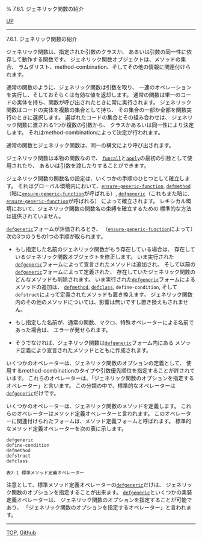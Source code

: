 % 7.6.1. ジェネリック関数の紹介

[UP](7.6.html)  

---

7.6.1. ジェネリック関数の紹介


ジェネリック関数は、指定された引数のクラスか、
あるいは引数の同一性に依存して動作する関数です。
ジェネリック関数オブジェクトは、メソッドの集合、
ラムダリスト、method-combination、そしてその他の情報に関連付けられます。

通常の関数のように、ジェネリック関数は引数を取り、
一連のオペレーションを実行し、そしておそらくは有効な値を返却します。
通常の関数は単一のコードの実体を持ち、関数が呼び出されたときに常に実行されます。
ジェネリック関数はコードの実体を複数の集合として持ち、
その集合の一部か全部を関数実行のときに選択します。
選ばれたコードの集合とその組み合わせは、
ジェネリック関数に渡される1つか複数の引数から、
クラスかあるいは同一性により決定します。
それはmethod-combinationによって決定が行われます。

通常の関数とジェネリック関数は、同一の構文により呼び出されます。

ジェネリック関数は本物の関数なので、
[`funcall`](5.3.funcall.html)と[`apply`](5.3.apply.html)の最初の引数として使用されたり、
あるいは引数を渡したりすることができます。

ジェネリック関数の関数名の設定は、いくつかの手順のひとつとして確立します。
それはグローバル環境内において、[`ensure-generic-function`](7.7.ensure-generic-function.html),
[`defmethod`](7.7.defmethod.html)（暗に[`ensure-generic-function`](7.7.ensure-generic-function.html)が呼ばれる）,
[`defgeneric`](7.7.defgeneric.html)（これもまた暗に、[`ensure-generic-function`](7.7.ensure-generic-function.html)が呼ばれる）
によって確立されます。
レキシカル環境において、ジェネリック関数の関数名の束縛を確立するための
標準的な方法は提供されていません。

[`defgeneric`](7.7.defgeneric.html)フォームが評価されるとき、
（[`ensure-generic-function`](7.7.ensure-generic-function.html)によって）次の3つのうちの1つの手順が取られます。

- もし指定した名前のジェネリック関数がもう存在している場合は、
存在しているジェネリック関数オブジェクトを修正します。
いま実行された[`defgeneric`](7.7.defgeneric.html)フォームによって宣言されたメソッドは追加され、
そして以前の[`defgeneric`](7.7.defgeneric.html)フォームによって定義された、
存在していたジェネリック関数のどんなメソッドも削除されます。
いま実行された[`defgeneric`](7.7.defgeneric.html)フォームによるメソッドの追加は、
[`defmethod`](7.7.defmethod.html), [`defclass`](7.7.defclass.html), `define-condition`,
 そして`defstruct`によって定義されたメソッドも置き換えます。
ジェネリック関数内のその他のメソッドについては、影響は無いですし置き換えもされません。

- もし指定した名前が、通常の関数、マクロ、特殊オペレーターによる名前であった場合は、
エラーが発せられます。

- そうでなければ、ジェネリック関数は[`defgeneric`](7.7.defgeneric.html)フォーム内にある
メソッド定義により宣言されたメソッドとともに作成されます。

いくつかのオペレーターは、ジェネリック関数のオプションの定義として、
使用するmethod-combinationのタイプや引数優先順位を指定することが許されています。
これらのオペレーターは、「ジェネリック関数のオプションを指定するオペレーター」と言います。
この分類の中で、標準的なオペレーターは[`defgeneric`](7.7.defgeneric.html)だけです。

いくつかのオペレーターは、ジェネリック関数のメソッドを定義します。
これらのオペレーターはメソッド定義オペレーターと言われます。
このオペレーターに関連付けられたフォームは、メソッド定義フォームと呼ばれます。
標準的なメソッド定義オペレーターを次の表に示します。

```
defgeneric
define-condition
defmethod
defstruct
defclass

表7-1 標準メソッド定義オペレーター
```

注意として、標準メソッド定義オペレーターの[`defgeneric`](7.7.defgeneric.html)だけは、
ジェネリック関数のオプションを指定することが出来ます。
[`defgeneric`](7.7.defgeneric.html)といくつかの実装定義オペレーターは、
ジェネリック関数のオプションを指定することが可能であり、
「ジェネリック関数のオプションを指定するオペレーター」と言われます。


---
[TOP](index.html),  [Github](https://github.com/nptcl/npt-japanese)

